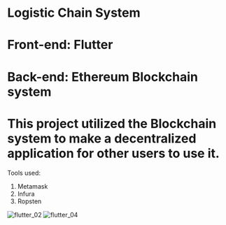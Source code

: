 # Logistic Chain System
# Front-end: Flutter
# Back-end: Ethereum Blockchain system

# This project utilized the Blockchain system to make a decentralized application for other users to use it.

Tools used:
1. Metamask
2. Infura
3. Ropsten

![flutter_02](https://user-images.githubusercontent.com/25504609/151293927-716af4f1-4a92-4b36-ad95-1596a1fb0ec8.png)
![flutter_04](https://user-images.githubusercontent.com/25504609/151293937-f6209e4b-a254-4f30-bcc7-03687b7ebfe4.png)

